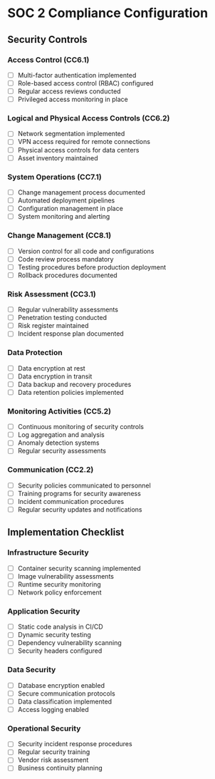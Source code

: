 # SOC 2 Compliance Configuration

## Security Controls

### Access Control (CC6.1)
- [ ] Multi-factor authentication implemented
- [ ] Role-based access control (RBAC) configured
- [ ] Regular access reviews conducted
- [ ] Privileged access monitoring in place

### Logical and Physical Access Controls (CC6.2)
- [ ] Network segmentation implemented
- [ ] VPN access required for remote connections
- [ ] Physical access controls for data centers
- [ ] Asset inventory maintained

### System Operations (CC7.1)
- [ ] Change management process documented
- [ ] Automated deployment pipelines
- [ ] Configuration management in place
- [ ] System monitoring and alerting

### Change Management (CC8.1)
- [ ] Version control for all code and configurations
- [ ] Code review process mandatory
- [ ] Testing procedures before production deployment
- [ ] Rollback procedures documented

### Risk Assessment (CC3.1)
- [ ] Regular vulnerability assessments
- [ ] Penetration testing conducted
- [ ] Risk register maintained
- [ ] Incident response plan documented

### Data Protection
- [ ] Data encryption at rest
- [ ] Data encryption in transit
- [ ] Data backup and recovery procedures
- [ ] Data retention policies implemented

### Monitoring Activities (CC5.2)
- [ ] Continuous monitoring of security controls
- [ ] Log aggregation and analysis
- [ ] Anomaly detection systems
- [ ] Regular security assessments

### Communication (CC2.2)
- [ ] Security policies communicated to personnel
- [ ] Training programs for security awareness
- [ ] Incident communication procedures
- [ ] Regular security updates and notifications

## Implementation Checklist

### Infrastructure Security
- [ ] Container security scanning implemented
- [ ] Image vulnerability assessments
- [ ] Runtime security monitoring
- [ ] Network policy enforcement

### Application Security
- [ ] Static code analysis in CI/CD
- [ ] Dynamic security testing
- [ ] Dependency vulnerability scanning
- [ ] Security headers configured

### Data Security
- [ ] Database encryption enabled
- [ ] Secure communication protocols
- [ ] Data classification implemented
- [ ] Access logging enabled

### Operational Security
- [ ] Security incident response procedures
- [ ] Regular security training
- [ ] Vendor risk assessment
- [ ] Business continuity planning